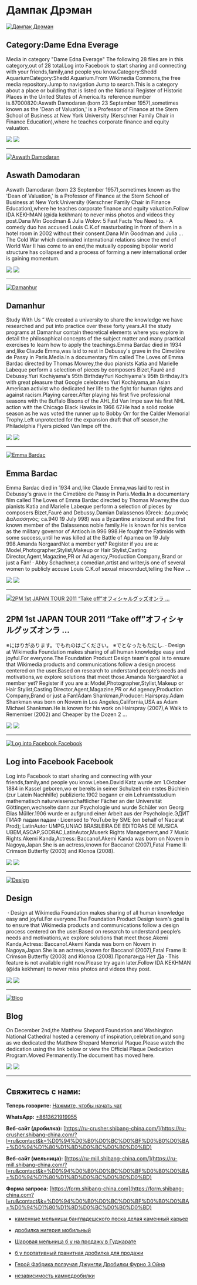 # Дампак Дрэман

<a href="https://swt.shibang-china.com/?l=ru&img&k=%D0%94%D0%B0%D0%BC%D0%BF%D0%B0%D0%BA+%D0%94%D1%80%D1%8D%D0%BC%D0%B0%D0%BD" target="_blank">![Дампак Дрэман](http://static.shibang-china.com/all-800x300/1380.jpg)</a>

## Category:Dame Edna Everage
Media in category &quot;Dame Edna Everage&quot; The following 28 files are in this category,out of 28 total.Log into Facebook to start sharing and connecting with your friends,family,and people you know.Category:Shedd AquariumCategory:Shedd Aquarium.From Wikimedia Commons,the free media repository.Jump to navigation Jump to search.This is a category about a place or building that is listed on the National Register of Historic Places in the United States of America.Its reference number is.87000820:Aswath Damodaran (born 23 September 1957),sometimes known as the 'Dean of Valuation,' is a Professor of Finance at the Stern School of Business at New York University (Kerschner Family Chair in Finance Education),where he teaches corporate finance and equity valuation.


<a href="https://whatsapp.shibangsoft.com/WhatsApp.php" target="_blank" title="WhatsApp">![](http://static.shibang-china.com/icon/whatsapp.png)</a> <a href="https://swt.shibang-china.com/?l=ru&icon&k=%D0%94%D0%B0%D0%BC%D0%BF%D0%B0%D0%BA+%D0%94%D1%80%D1%8D%D0%BC%D0%B0%D0%BD" target="_blank">![](http://static.shibang-china.com/icon/chat-ru.png)</a>

---

<a href="https://swt.shibang-china.com/?l=ru&img&k=%D0%94%D0%B0%D0%BC%D0%BF%D0%B0%D0%BA+%D0%94%D1%80%D1%8D%D0%BC%D0%B0%D0%BD" target="_blank">![Aswath Damodaran](http://static.shibang-china.com/all-800x300/202.jpg)</a>

## Aswath Damodaran
Aswath Damodaran (born 23 September 1957),sometimes known as the 'Dean of Valuation,' is a Professor of Finance at the Stern School of Business at New York University (Kerschner Family Chair in Finance Education),where he teaches corporate finance and equity valuation.Follow IDA KEKHMAN (@ida kekhman) to never miss photos and videos they post.Dana Min Goodman &amp; Julia Wolov: 5 Fast Facts You Need to.&nbsp;&#0183;&#32;A comedy duo has accused Louis C.K.of masturbating in front of them in a hotel room in 2002 without their consent.Dana Min Goodman and Julia …The Cold War which dominated international relations since the end of World War II has come to an end,the mutually opposing bipolar world structure has collapsed and a process of forming a new international order is gaining momentum.


<a href="https://whatsapp.shibangsoft.com/WhatsApp.php" target="_blank" title="WhatsApp">![](http://static.shibang-china.com/icon/whatsapp.png)</a> <a href="https://swt.shibang-china.com/?l=ru&icon&k=%D0%94%D0%B0%D0%BC%D0%BF%D0%B0%D0%BA+%D0%94%D1%80%D1%8D%D0%BC%D0%B0%D0%BD" target="_blank">![](http://static.shibang-china.com/icon/chat-ru.png)</a>

---

<a href="https://swt.shibang-china.com/?l=ru&img&k=%D0%94%D0%B0%D0%BC%D0%BF%D0%B0%D0%BA+%D0%94%D1%80%D1%8D%D0%BC%D0%B0%D0%BD" target="_blank">![Damanhur](http://static.shibang-china.com/all-800x300/994.jpg)</a>

## Damanhur
Study With Us “ We created a university to share the knowledge we have researched and put into practice over these forty years.All the study programs at Damanhur contain theoretical elements where you explore in detail the philosophical concepts of the subject matter and many practical exercises to learn how to apply the teachings.Emma Bardac died in 1934 and,like Claude Emma,was laid to rest in Debussy's grave in the Cimeti&#232;re de Passy in Paris.Media.In a documentary film called The Loves of Emma Bardac directed by Thomas Mowrey,the duo pianists Katia and Marielle Labeque perform a selection of pieces by composers Bizet,Faur&#233; and Debussy.Yuri Kochiyama's 95th BirthdayYuri Kochiyama's 95th Birthday.It’s with great pleasure that Google celebrates Yuri Kochiyama,an Asian American activist who dedicated her life to the fight for human rights and against racism.Playing career.After playing his first five professional seasons with the Buffalo Bisons of the AHL,Ed Van Impe saw his first NHL action with the Chicago Black Hawks in 1966 67.He had a solid rookie season as he was voted the runner up to Bobby Orr for the Calder Memorial Trophy.Left unprotected for the expansion draft that off season,the Philadelphia Flyers picked Van Impe off the.


<a href="https://whatsapp.shibangsoft.com/WhatsApp.php" target="_blank" title="WhatsApp">![](http://static.shibang-china.com/icon/whatsapp.png)</a> <a href="https://swt.shibang-china.com/?l=ru&icon&k=%D0%94%D0%B0%D0%BC%D0%BF%D0%B0%D0%BA+%D0%94%D1%80%D1%8D%D0%BC%D0%B0%D0%BD" target="_blank">![](http://static.shibang-china.com/icon/chat-ru.png)</a>

---

<a href="https://swt.shibang-china.com/?l=ru&img&k=%D0%94%D0%B0%D0%BC%D0%BF%D0%B0%D0%BA+%D0%94%D1%80%D1%8D%D0%BC%D0%B0%D0%BD" target="_blank">![Emma Bardac](http://static.shibang-china.com/all-800x300/759.jpg)</a>

## Emma Bardac
Emma Bardac died in 1934 and,like Claude Emma,was laid to rest in Debussy's grave in the Cimeti&#232;re de Passy in Paris.Media.In a documentary film called The Loves of Emma Bardac directed by Thomas Mowrey,the duo pianists Katia and Marielle Labeque perform a selection of pieces by composers Bizet,Faur&#233; and Debussy.Damian Dalassenos (Greek: Δαμιανός Δαλασσηνός; ca.940 19 July 998) was a Byzantine aristocrat and the first known member of the Dalassenos noble family.He is known for his service as the military governor of Antioch in 996 998.He fought the Fatimids with some success,until he was killed at the Battle of Apamea on 19 July 998.Amanda NorgaardNot a member yet? Register if you are a: Model,Photographer,Stylist,Makeup or Hair Stylist,Casting Director,Agent,Magazine,PR or Ad agency,Production Company,Brand or just a Fan!&nbsp;&#0183;&#32;Abby Schachner,a comedian,artist and writer,is one of several women to publicly accuse Louis C.K.of sexual misconduct,telling the New …


<a href="https://whatsapp.shibangsoft.com/WhatsApp.php" target="_blank" title="WhatsApp">![](http://static.shibang-china.com/icon/whatsapp.png)</a> <a href="https://swt.shibang-china.com/?l=ru&icon&k=%D0%94%D0%B0%D0%BC%D0%BF%D0%B0%D0%BA+%D0%94%D1%80%D1%8D%D0%BC%D0%B0%D0%BD" target="_blank">![](http://static.shibang-china.com/icon/chat-ru.png)</a>

---

<a href="https://swt.shibang-china.com/?l=ru&img&k=%D0%94%D0%B0%D0%BC%D0%BF%D0%B0%D0%BA+%D0%94%D1%80%D1%8D%D0%BC%D0%B0%D0%BD" target="_blank">![2PM 1st JAPAN TOUR 2011 “Take off”オフィシャルグッズオンラ …](http://static.shibang-china.com/all-800x300/805.jpg)</a>

## 2PM 1st JAPAN TOUR 2011 “Take off”オフィシャルグッズオンラ …
※にはりがあります。でもれのはごください。 ※でとなったもたにし.&nbsp;&#0183;&#32;Design at Wikimedia Foundation makes sharing of all human knowledge easy and joyful.For everyone.The Foundation Product Design team's goal is to ensure that Wikimedia products and communications follow a design process centered on the user.Based on research to understand people’s needs and motivations,we explore solutions that meet those.Amanda NorgaardNot a member yet? Register if you are a: Model,Photographer,Stylist,Makeup or Hair Stylist,Casting Director,Agent,Magazine,PR or Ad agency,Production Company,Brand or just a Fan!Adam Shankman,Producer: Hairspray.Adam Shankman was born on Novem in Los Angeles,California,USA as Adam Michael Shankman.He is known for his work on Hairspray (2007),A Walk to Remember (2002) and Cheaper by the Dozen 2 …


<a href="https://whatsapp.shibangsoft.com/WhatsApp.php" target="_blank" title="WhatsApp">![](http://static.shibang-china.com/icon/whatsapp.png)</a> <a href="https://swt.shibang-china.com/?l=ru&icon&k=%D0%94%D0%B0%D0%BC%D0%BF%D0%B0%D0%BA+%D0%94%D1%80%D1%8D%D0%BC%D0%B0%D0%BD" target="_blank">![](http://static.shibang-china.com/icon/chat-ru.png)</a>

---

<a href="https://swt.shibang-china.com/?l=ru&img&k=%D0%94%D0%B0%D0%BC%D0%BF%D0%B0%D0%BA+%D0%94%D1%80%D1%8D%D0%BC%D0%B0%D0%BD" target="_blank">![Log into Facebook Facebook](http://static.shibang-china.com/all-800x300/1220.jpg)</a>

## Log into Facebook Facebook
Log into Facebook to start sharing and connecting with your friends,family,and people you know.Leben.David Katz wurde am 1.Oktober 1884 in Kassel geboren,wo er bereits in seiner Schulzeit ein erstes B&#252;chlein (zur Latein Nachhilfe) publizierte.1902 begann er ein Lehramtsstudium mathematisch naturwissenschaftlicher F&#228;cher an der Universit&#228;t G&#246;ttingen,wechselte dann zur Psychologie und wurde Sch&#252;ler von Georg Elias M&#252;ller.1906 wurde er aufgrund einer Arbeit aus der Psychologie.ЭДИТ ПИАФ падам падам&nbsp;&#0183;&#32;Licensed to YouTube by SME (on behalf of Nacarat Prod); LatinAutor UMPG,UNIAO BRASILEIRA DE EDITORAS DE MUSICA UBEM,ASCAP,SODRAC,LatinAutor,Muserk Rights Management,and 7 Music Rights.Akemi Kanda,Actress: Baccano!.Akemi Kanda was born on Novem in Nagoya,Japan.She is an actress,known for Baccano! (2007),Fatal Frame II: Crimson Butterfly (2003) and Klonoa (2008).


<a href="https://whatsapp.shibangsoft.com/WhatsApp.php" target="_blank" title="WhatsApp">![](http://static.shibang-china.com/icon/whatsapp.png)</a> <a href="https://swt.shibang-china.com/?l=ru&icon&k=%D0%94%D0%B0%D0%BC%D0%BF%D0%B0%D0%BA+%D0%94%D1%80%D1%8D%D0%BC%D0%B0%D0%BD" target="_blank">![](http://static.shibang-china.com/icon/chat-ru.png)</a>

---

<a href="https://swt.shibang-china.com/?l=ru&img&k=%D0%94%D0%B0%D0%BC%D0%BF%D0%B0%D0%BA+%D0%94%D1%80%D1%8D%D0%BC%D0%B0%D0%BD" target="_blank">![Design](http://static.shibang-china.com/all-800x300/1275.jpg)</a>

## Design
&nbsp;&#0183;&#32;Design at Wikimedia Foundation makes sharing of all human knowledge easy and joyful.For everyone.The Foundation Product Design team's goal is to ensure that Wikimedia products and communications follow a design process centered on the user.Based on research to understand people’s needs and motivations,we explore solutions that meet those.Akemi Kanda,Actress: Baccano!.Akemi Kanda was born on Novem in Nagoya,Japan.She is an actress,known for Baccano! (2007),Fatal Frame II: Crimson Butterfly (2003) and Klonoa (2008).Пропаганда Нет Да&nbsp;&#0183;&#32;This feature is not available right now.Please try again later.Follow IDA KEKHMAN (@ida kekhman) to never miss photos and videos they post.


<a href="https://whatsapp.shibangsoft.com/WhatsApp.php" target="_blank" title="WhatsApp">![](http://static.shibang-china.com/icon/whatsapp.png)</a> <a href="https://swt.shibang-china.com/?l=ru&icon&k=%D0%94%D0%B0%D0%BC%D0%BF%D0%B0%D0%BA+%D0%94%D1%80%D1%8D%D0%BC%D0%B0%D0%BD" target="_blank">![](http://static.shibang-china.com/icon/chat-ru.png)</a>

---

<a href="https://swt.shibang-china.com/?l=ru&img&k=%D0%94%D0%B0%D0%BC%D0%BF%D0%B0%D0%BA+%D0%94%D1%80%D1%8D%D0%BC%D0%B0%D0%BD" target="_blank">![Blog](http://static.shibang-china.com/all-800x300/1392.jpg)</a>

## Blog
On December 2nd,the Matthew Shepard Foundation and Washington National Cathedral hosted a ceremony of inspiration,celebration,and song as we dedicated the Matthew Shepard Memorial Plaque.Please watch the dedication using the link below or view the Official Plaque Dedication Program.Moved Permanently.The document has moved here.

<a href="https://whatsapp.shibangsoft.com/WhatsApp.php" target="_blank" title="WhatsApp">![](http://static.shibang-china.com/icon/whatsapp.png)</a> <a href="https://swt.shibang-china.com/?l=ru&icon&k=%D0%94%D0%B0%D0%BC%D0%BF%D0%B0%D0%BA+%D0%94%D1%80%D1%8D%D0%BC%D0%B0%D0%BD" target="_blank">![](http://static.shibang-china.com/icon/chat-ru.png)</a>

---
## Свяжитесь с нами:

**Теперь говорите:** [Нажмите, чтобы начать чат](https://swt.shibang-china.com?l=ru&contact&k=%D0%94%D0%B0%D0%BC%D0%BF%D0%B0%D0%BA+%D0%94%D1%80%D1%8D%D0%BC%D0%B0%D0%BD)

**WhatsApp:**  [+8613621919955](https://whatsapp.shibangsoft.com/WhatsApp.php)

**Веб-сайт (дробилка):** [https://ru-crusher.shibang-china.com/](https://ru-crusher.shibang-china.com/?l=ru&contact&k=%D0%94%D0%B0%D0%BC%D0%BF%D0%B0%D0%BA+%D0%94%D1%80%D1%8D%D0%BC%D0%B0%D0%BD)

**Веб-сайт (мельница):** [https://ru-mill.shibang-china.com/](https://ru-mill.shibang-china.com/?l=ru&contact&k=%D0%94%D0%B0%D0%BC%D0%BF%D0%B0%D0%BA+%D0%94%D1%80%D1%8D%D0%BC%D0%B0%D0%BD)

**Форма запроса:** [https://form.shibang-china.com](https://form.shibang-china.com?l=ru&contact&k=%D0%94%D0%B0%D0%BC%D0%BF%D0%B0%D0%BA+%D0%94%D1%80%D1%8D%D0%BC%D0%B0%D0%BD)

* [каменные мельницы бангладешского песка делая каменный карьер](../124/%D0%BA%D0%B0%D0%BC%D0%B5%D0%BD%D0%BD%D1%8B%D0%B5%20%D0%BC%D0%B5%D0%BB%D1%8C%D0%BD%D0%B8%D1%86%D1%8B%20%D0%B1%D0%B0%D0%BD%D0%B3%D0%BB%D0%B0%D0%B4%D0%B5%D1%88%D1%81%D0%BA%D0%BE%D0%B3%D0%BE%20%D0%BF%D0%B5%D1%81%D0%BA%D0%B0%20%D0%B4%D0%B5%D0%BB%D0%B0%D1%8F%20%D0%BA%D0%B0%D0%BC%D0%B5%D0%BD%D0%BD%D1%8B%D0%B9%20%D0%BA%D0%B0%D1%80%D1%8C%D0%B5%D1%80.md)

* [дробилка нигерия мобильный](../124/%D0%B4%D1%80%D0%BE%D0%B1%D0%B8%D0%BB%D0%BA%D0%B0%20%D0%BD%D0%B8%D0%B3%D0%B5%D1%80%D0%B8%D1%8F%20%D0%BC%D0%BE%D0%B1%D0%B8%D0%BB%D1%8C%D0%BD%D1%8B%D0%B9.md)

* [Шаровая мельница б  у на продажу в Гуджарате](../124/%D0%A8%D0%B0%D1%80%D0%BE%D0%B2%D0%B0%D1%8F%20%D0%BC%D0%B5%D0%BB%D1%8C%D0%BD%D0%B8%D1%86%D0%B0%20%D0%B1%20%20%D1%83%20%D0%BD%D0%B0%20%D0%BF%D1%80%D0%BE%D0%B4%D0%B0%D0%B6%D1%83%20%D0%B2%20%D0%93%D1%83%D0%B4%D0%B6%D0%B0%D1%80%D0%B0%D1%82%D0%B5.md)

* [б  у портативный гранитная дробилка для продажи](../123/%D0%B1%20%20%D1%83%20%D0%BF%D0%BE%D1%80%D1%82%D0%B0%D1%82%D0%B8%D0%B2%D0%BD%D1%8B%D0%B9%20%D0%B3%D1%80%D0%B0%D0%BD%D0%B8%D1%82%D0%BD%D0%B0%D1%8F%20%D0%B4%D1%80%D0%BE%D0%B1%D0%B8%D0%BB%D0%BA%D0%B0%20%D0%B4%D0%BB%D1%8F%20%D0%BF%D1%80%D0%BE%D0%B4%D0%B0%D0%B6%D0%B8.md)

* [Герой Фабрика ползучая Джунгли Дробилки Фурно 3 Ойна](../123/%D0%93%D0%B5%D1%80%D0%BE%D0%B9%20%D0%A4%D0%B0%D0%B1%D1%80%D0%B8%D0%BA%D0%B0%20%D0%BF%D0%BE%D0%BB%D0%B7%D1%83%D1%87%D0%B0%D1%8F%20%D0%94%D0%B6%D1%83%D0%BD%D0%B3%D0%BB%D0%B8%20%D0%94%D1%80%D0%BE%D0%B1%D0%B8%D0%BB%D0%BA%D0%B8%20%D0%A4%D1%83%D1%80%D0%BD%D0%BE%203%20%D0%9E%D0%B9%D0%BD%D0%B0.md)

* [независимость камнедробилки](../123/%D0%BD%D0%B5%D0%B7%D0%B0%D0%B2%D0%B8%D1%81%D0%B8%D0%BC%D0%BE%D1%81%D1%82%D1%8C%20%D0%BA%D0%B0%D0%BC%D0%BD%D0%B5%D0%B4%D1%80%D0%BE%D0%B1%D0%B8%D0%BB%D0%BA%D0%B8.md)